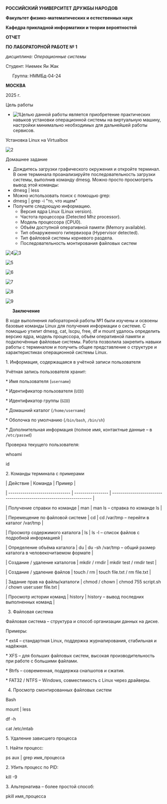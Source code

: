﻿**РОССИЙСКИЙ УНИВЕРСИТЕТ ДРУЖБЫ НАРОДОВ**

**Факультет физико-математических и естественных наук**

**Кафедра прикладной информатики и теории вероятностей**





**ОТЧЕТ** 

**ПО ЛАБОРАТОРНОЙ РАБОТЕ № 1**	

*дисциплина:	Операционные системы*	 









Студент: Ниемек Яи Жак                                    

`	`Группа: НММБд-04-24                                       







**МОСКВА**

2025	 г.

Цель работы

- ![](Aspose.Words.8c3fc4b8-59cb-4d40-af62-79ecc52e7e78.001.png "1")Целью данной работы является приобретение практических навыков установки операционной системы на виртуальную машину, настройки минимально необходимых для дальнейшей работы сервисов.

Установка Linux на Virtualbox

![](Aspose.Words.8c3fc4b8-59cb-4d40-af62-79ecc52e7e78.002.png "2")	






































Домашнее задание

- Дождитесь загрузки графического окружения и откройте терминал. В окне терминала проанализируйте последовательность загрузки системы, выполнив команду dmesg. Можно просто просмотреть вывод этой команды:
- dmesg | less
- Можно использовать поиск с помощью grep:
- dmesg | grep -i "то, что ищем"
- Получите следующую информацию.
  - Версия ядра Linux (Linux version).
  - Частота процессора (Detected Mhz processor).
  - Модель процессора (CPU0).
  - Объём доступной оперативной памяти (Memory available).
  - Тип обнаруженного гипервизора (Hypervisor detected).
  - Тип файловой системы корневого раздела.
  - Последовательность монтирования файловых систем

![](Aspose.Words.8c3fc4b8-59cb-4d40-af62-79ecc52e7e78.003.png "4")![](Aspose.Words.8c3fc4b8-59cb-4d40-af62-79ecc52e7e78.004.png "3")
















![](Aspose.Words.8c3fc4b8-59cb-4d40-af62-79ecc52e7e78.005.png "5")

![](Aspose.Words.8c3fc4b8-59cb-4d40-af62-79ecc52e7e78.006.png "6")	



















![](Aspose.Words.8c3fc4b8-59cb-4d40-af62-79ecc52e7e78.007.png "7")























![](Aspose.Words.8c3fc4b8-59cb-4d40-af62-79ecc52e7e78.008.png "8")


















![](Aspose.Words.8c3fc4b8-59cb-4d40-af62-79ecc52e7e78.009.png "9")	

`	`**Заключение**

В ходе выполнения лабораторной работы №1 были изучены и освоены базовые команды Linux для получения информации о системе. С помощью утилит dmesg, cat, lscpu, free, df и mount удалось определить версию ядра, модель процессора, объём оперативной памяти и подключённые файловые системы. Работа позволила закрепить навыки работы с терминалом и получить общее представление о структуре и характеристиках операционной системы Linux.





1\. Информация, содержащаяся в учётной записи пользователя

Учётная запись пользователя хранит:

\* Имя пользователя (`username`)

\* Идентификатор пользователя (`UID`)

\* Идентификатор группы (`GID`)

\* Домашний каталог (`/home/username`)

\* Оболочка по умолчанию (`/bin/bash`, `/bin/sh`)

\* Дополнительная информация (полное имя, контактные данные – в `/etc/passwd`)

Проверка текущего пользователя:

whoami

id


2\. Команды терминала с примерами

| Действие                        | Команда           | Пример                                                               |

\| ------------------------------- | ----------------- | -------------------------------------------------------------------- |

| Получение справки по команде    | man             | man ls – справка по команде ls                                   |

| Перемещение по файловой системе | cd              | cd /var/tmp – перейти в каталог /var/tmp                         |

| Просмотр содержимого каталога   | ls              | ls -l – список файлов с подробной информацией                      |

| Определение объёма каталога     | du              | du -sh /var/tmp – общий размер каталога в человекочитаемом формате |

| Создание / удаление каталогов   | mkdir / rmdir | mkdir test / rmdir test                                          |

| Создание / удаление файлов      | touch / rm    | touch file.txt / rm file.txt                                     |

| Задание прав на файлы/каталоги  | chmod / chown | chmod 755 script.sh / chown user:user file.txt                   |

| Просмотр истории команд         | history         | history – вывод последних выполненных команд                       |

` `3. Файловая система

Файловая система – структура и способ организации данных на диске.

Примеры:

\* ext4 – стандартная Linux, поддержка журналирования, стабильная и надёжная.

\* XFS – для больших файловых систем, высокая производительность при работе с большими файлами.

\* Btrfs – современная, поддержка снапшотов и сжатия.

\* FAT32 / NTFS – Windows, совместимость с Linux через драйверы.

` `4. Просмотр смонтированных файловых систем

Bash

mount | less

df -h

cat /etc/mtab

5\. Удаление зависшего процесса

1\. Найти процесс:

ps aux | grep имя\_процесса

2\. Убить процесс по PID:

kill -9 <PID>

3\. Альтернатива – более простой способ:

pkill имя\_процесса
